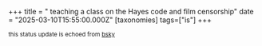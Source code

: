 +++
title = " teaching a class on the Hayes code and film censorship"
date = "2025-03-10T15:55:00.000Z"
[taxonomies]
tags=["is"]
+++

<small>this status update is echoed from [bsky](https://bsky.app/profile/nonmodernist-is.bsky.social/post/3lk2gs57uki2s)</small>